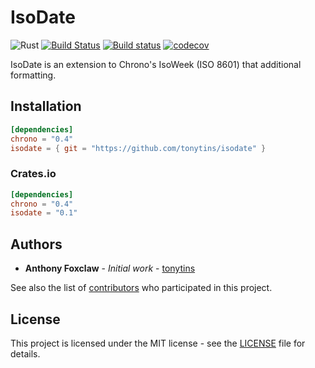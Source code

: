 # IsoDate

![Rust](https://github.com/tonytins/isodate/workflows/Rust/badge.svg) [![Build Status](https://travis-ci.org/tonytins/isodate.svg?branch=master)](https://travis-ci.org/tonytins/isodate) [![Build status](https://ci.appveyor.com/api/projects/status/ffru6ik26j2b87ko?svg=true)](https://ci.appveyor.com/project/tonytins/isodate) [![codecov](https://codecov.io/gh/tonytins/isodate/branch/master/graph/badge.svg)](https://codecov.io/gh/tonytins/isodate)

IsoDate is an extension to Chrono's IsoWeek (ISO 8601) that additional formatting.

## Installation

```toml
[dependencies]
chrono = "0.4"
isodate = { git = "https://github.com/tonytins/isodate" }
```

### Crates.io

```toml
[dependencies]
chrono = "0.4"
isodate = "0.1"
```

## Authors

- **Anthony Foxclaw** - _Initial work_ - [tonytins](https://github.com/tonytins)

See also the list of [contributors](https://github.com/tonytins/isow/contributors) who participated in this project.


## License

This project is licensed under the MIT license - see the [LICENSE](LICENSE) file for details.
